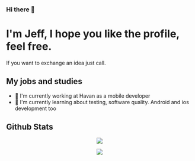 ### Hi there 👋

# I'm Jeff, I hope you like the profile, feel free.

If you want to exchange an idea just call.

## My jobs and studies

- 🔭 I'm currently working at Havan as a mobile developer
- 🌱 I'm currently learning about testing, software quality. Android and ios development too


## Github Stats

<p align="center">
  <img src="https://github-readme-stats.vercel.app/api?username=azotief&show_icons=true&theme=tokyonight&count_private=true&hide=issues&card_width=500">
</p>

<p align="center">
  <img src="https://github-readme-stats.vercel.app/api/top-langs/?username=azotief&theme=tokyonight&card_width=495">
</p>
